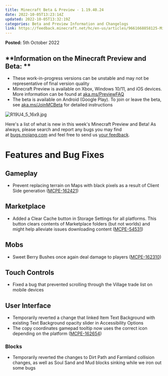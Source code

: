 ```yaml
---
title: Minecraft Beta & Preview - 1.19.40.24
date: 2022-10-05T13:23:14Z
updated: 2022-10-05T13:32:19Z
categories: Beta and Preview Information and Changelogs
link: https://feedback.minecraft.net/hc/en-us/articles/9661668858125-Minecraft-Beta-Preview-1-19-40-24
---
```


**Posted:** 5th October 2022

## **Information on the Minecraft Preview and Beta: **

- These work-in-progress versions can be unstable and may not be representative of final version quality
- Minecraft Preview is available on Xbox, Windows 10/11, and iOS devices. More information can be found at [aka.ms/PreviewFAQ](http://aka.ms/PreviewFAQ)
- The beta is available on Android (Google Play). To join or leave the beta, see [aka.ms/JoinMCBeta](https://aka.ms/JoinMCBeta) for detailed instructions

![R19U4_5_16x9.jpg](https://feedback.minecraft.net/hc/article_attachments/9661681766285)

Here's a list of what is new in this week's Minecraft Preview and Beta! As always, please search and report any bugs you may find at [bugs.mojang.com](https://bugs.mojang.com/) and feel free to send us [your feedback](https://aka.ms/MinecraftBetaFeedback).

# **Features and Bug Fixes**

## **Gameplay**

- Prevent replacing terrain on Maps with black pixels as a result of Client Side generation ([MCPE-162421](https://bugs.mojang.com/browse/MCPE-162421))

## **Marketplace**

- Added a Clear Cache button in Storage Settings for all platforms. This button clears contents of Marketplace folders (but not worlds) and might help alleviate issues downloading content ([MCPE-54531](https://bugs.mojang.com/browse/MCPE-54531))

## **Mobs**

- Sweet Berry Bushes once again deal damage to players ([MCPE-162310](https://bugs.mojang.com/browse/MCPE-162310))

## **Touch Controls**

- Fixed a bug that prevented scrolling through the Village trade list on mobile devices

## **User Interface**

- Temporarily reverted a change that linked Item Text Background with existing Text Background opacity slider in Accessibility Options
- The copy coordinates gamepad tooltip now uses the correct icon depending on the platform ([MCPE-162654](https://bugs.mojang.com/browse/MCPE-162654))

### **Blocks**

- Temporarily reverted the changes to Dirt Path and Farmland collision changes, as well as Soul Sand and Mud blocks sinking while we iron out some bugs

